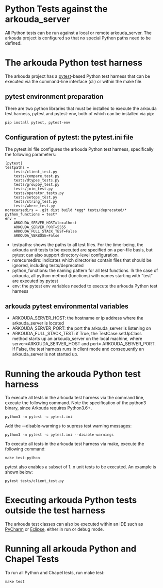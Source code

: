 # Python Tests against the arkouda\_server

All Python tests can be run against a local or remote arkouda\_server. The arkouda project is configured so that
no special Python paths need to be defined.
  
# The arkouda Python test harness

The arkouda project has a [pytest](https://docs.pytest.org/en/latest/)-based Python test harness that can be executed 
via the command-line interface (cli) or within the make file. 

## pytest environment preparation

There are two python libraries that must be installed to execute the arkouda test harness, pytest and pytest-env,
both of which can be installed via pip:
```
pip install pytest, pytest-env
```
## Configuration of pytest: the pytest.ini file

The pytest.ini file configures the arkouda Python test harness, specifically the following parameters:

```
[pytest]
testpaths = 
    tests/client_test.py
    tests/compare_test.py
    tests/dtypes_tests.py
    tests/groupby_test.py
    tests/join_test.py
    tests/operator_tests.py
    tests/setops_test.py
    tests/string_test.py
    tests/where_test.py
norecursedirs = .git dist build *egg* tests/deprecated/*
python_functions = test*
env =
    ARKOUDA_SERVER_HOST=localhost
    ARKOUDA_SERVER_PORT=5555
    ARKOUDA_FULL_STACK_TEST=False
    ARKOUDA_VERBOSE=False
```
* testpaths: shows the paths to all test files. For the time-being, the arkouda unit tests to be executed are 
specified on a per-file basis, but pytest can also support directory-level configuration.
* norecursedirs: indicates which directories contain files that should be ignored, including tests/deprecated
* python\_functions: the naming pattern for all test functions. Ih the case of arkouda, all python method (functions)
  with names starting with "test" are executed by pytest
* env: the pytest env variables needed to execute the arkouda Python test harness 

## arkouda pytest environmental variables
* ARKOUDA\_SERVER\_HOST: the hostname or ip address where the arkouda\_server is located
* ARKOUDA\_SERVER\_PORT: the port the arkouda\_server is listening on
* ARKOUDA\_FULL\_STACK_TEST: if True, the TestCase.setUpClass method starts up an arkouda\_server on the local machine, where
  server=ARKOUDA\_SERVER\_HOST and port= ARKOUDA\_SERVER\_PORT. If False, the test harness runs in client mode and 
  consequently an arkouda\_server is not started up.


# Running the arkouda Python test harness

To execute all tests in the arkouda test harness via the command line, execute the following command. Note the specification of
the python3 binary, since Arkouda requires Python3.6+.

```
python3 -m pytest -c pytest.ini 
```

Add the --disable-warnings to supress test warning messages:

```
python3 -m pytest -c pytest.ini --disable-warnings
```

To execute all tests in the arkouda test harness via make, execute the following command:

```
make test-python
```
pytest also enables a subset of 1..n unit tests to be executed. An example is shown below:

```
pytest tests/client_test.py
```
# Executing arkouda Python tests outside the test harness

The arkouda test classes can also be executed within an IDE such as [PyCharm](https://www.jetbrains.com/pycharm/) or 
[Eclipse](https://www.eclipse.org/ide/), either in run or debug mode.

# Running all arkouda Python and Chapel Tests

To run all Python and Chapel tests, run make test:

```
make test
```